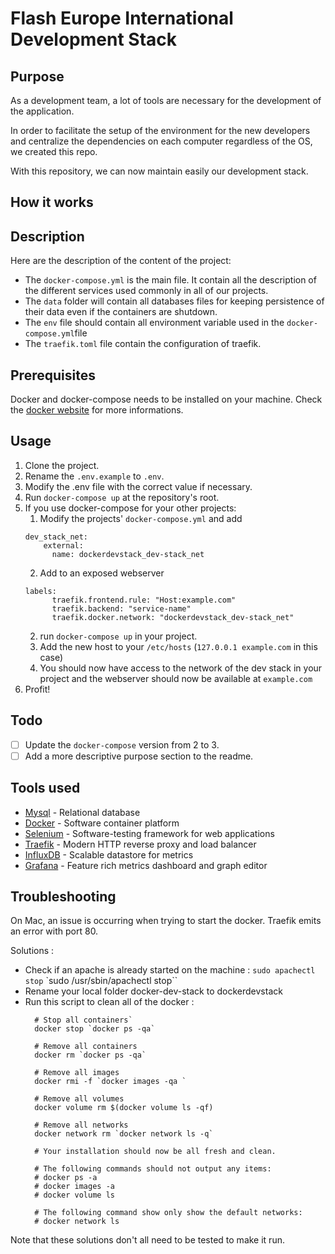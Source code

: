 Flash Europe International Development Stack
========

## Purpose
 As a development team, a lot  of tools are necessary for the development of the application.
 
 In order to facilitate the setup of the environment for the new developers and centralize the dependencies on each computer
 regardless of the OS, we created this repo.
 
 With this repository, we can now maintain easily our development stack.
 
## How it works
 
## Description
 Here are the description of the content of the project:
 * The `docker-compose.yml` is the main file. It contain all the description of the different services used commonly in all of our projects.
 * The `data` folder will contain all databases files for keeping persistence of their data even if the containers are shutdown.
 * The `env` file should contain all environment variable used in the `docker-compose.yml`file
 * The `traefik.toml` file contain the configuration of traefik.
 
## Prerequisites
 Docker and docker-compose needs to be installed on your machine. Check
 the [docker website](https://docs.docker.com/engine/installation/) for more informations.

## Usage
 1. Clone the project.
 2. Rename the `.env.example` to `.env`.
 3. Modify the .env file with the correct value if necessary.
 4. Run `docker-compose up` at the repository's root.
 5. If you use docker-compose for your other projects:
    1. Modify the projects' `docker-compose.yml` and add 
    ```
    dev_stack_net:
        external:
          name: dockerdevstack_dev-stack_net
    ```
    2. Add to an exposed webserver
    ```
    labels:
          traefik.frontend.rule: "Host:example.com"
          traefik.backend: "service-name"
          traefik.docker.network: "dockerdevstack_dev-stack_net"
    ```
    2. run `docker-compose up` in your project.
    3. Add the new host to your `/etc/hosts` (`127.0.0.1 example.com` in this case)
    4. You should now have access to the network of the dev stack in your project and the webserver should now be available at `example.com` 
 6. Profit!
 
## Todo
 * [ ] Update the `docker-compose` version from 2 to 3.
 * [ ] Add a more descriptive purpose section to the readme.

## Tools used
* [Mysql](https://www.mysql.com/) - Relational database
* [Docker](https://www.docker.com/) - Software container platform
* [Selenium](http://www.seleniumhq.org/) - Software-testing framework for web applications
* [Traefik](https://traefik.io/) - Modern HTTP reverse proxy and load balancer
* [InfluxDB](https://www.influxdata.com/) - Scalable datastore for metrics
* [Grafana](https://grafana.com/) - Feature rich metrics dashboard and graph editor

## Troubleshooting
On Mac, an issue is occurring when trying to start the docker.
Traefik emits an error with port 80.

Solutions : 
- Check if an apache is already started on the machine :
    ``sudo apachectl stop``
    `sudo /usr/sbin/apachectl stop``
- Rename your local folder docker-dev-stack to dockerdevstack
- Run this script to clean all of the docker : 
    ```
      # Stop all containers`
      docker stop `docker ps -qa`
      
      # Remove all containers
      docker rm `docker ps -qa`
      
      # Remove all images
      docker rmi -f `docker images -qa `
      
      # Remove all volumes
      docker volume rm $(docker volume ls -qf)
      
      # Remove all networks
      docker network rm `docker network ls -q`
      
      # Your installation should now be all fresh and clean.
      
      # The following commands should not output any items:
      # docker ps -a
      # docker images -a
      # docker volume ls
      
      # The following command show only show the default networks:
      # docker network ls
    ```
    
Note that these solutions don't all need to be tested to make it run.
